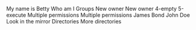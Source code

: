 My name is Betty
Who am I
Groups
New owner
New owner
4-empty
5-execute
Multiple permissions
Multiple permissions
 James Bond
John Doe
Look in the mirror
Directories
More directories
